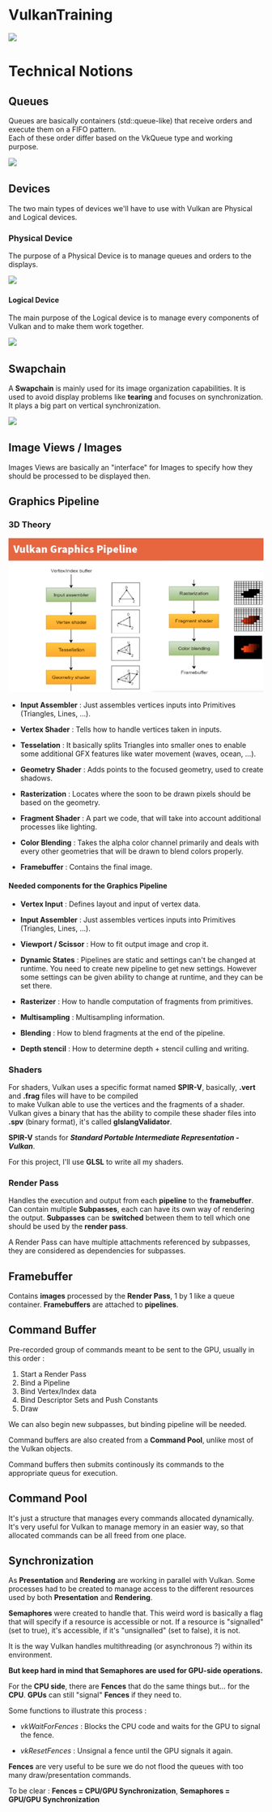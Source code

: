 # VulkanTraining

<a href="https://vulkan.lunarg.com/" target="_blank"><img src="https://vulkan.lunarg.com/img/vulkan/vulkan-red.svg"></a>

# Technical Notions

## Queues

Queues are basically containers (std::queue-like) that receive orders and execute them on a FIFO pattern.<br/>
Each of these order differ based on the VkQueue type and working purpose.<br/>

<img src="https://static.packt-cdn.com/products/9781786469809/graphics/image_03_006.jpg">

## Devices

The two main types of devices we'll have to use with Vulkan are Physical and Logical devices.<br/>

### Physical Device

The purpose of a Physical Device is to manage queues and orders to the displays.

<img src="https://vulkan.lunarg.com/doc/view/1.2.135.0/windows/tutorial/images/Device2QueueFamilies.png">

#### Logical Device

The main purpose of the Logical device is to manage every components of Vulkan and to make them work together.<br/>

<img src ="https://static.wixstatic.com/media/9b0684_f73f0947829a4842ab0106eb7e1fe88f~mv2.png/v1/fill/w_560,h_238,al_c,q_85,usm_0.66_1.00_0.01/9b0684_f73f0947829a4842ab0106eb7e1fe88f~mv2.webp">

## Swapchain

A **Swapchain** is mainly used for its image organization capabilities. It is used to avoid display problems like **tearing** and focuses on synchronization.<br/> It plays a big part on vertical synchronization.

<img src="https://vulkan.lunarg.com/doc/view/1.2.162.0/mac/tutorial/images/Swapchain.png">

## Image Views / Images

Images Views are basically an "interface" for Images to specify how they should be processed to be displayed then.

## Graphics Pipeline

### 3D Theory

<img src="https://github.com/kevinpruvost/VulkanTraining/blob/main/Screenshots/Screenshot%20from%202021-01-17%2000-47-41.png">

* **Input Assembler** : Just assembles vertices inputs into Primitives (Triangles, Lines, ...).

* **Vertex Shader** : Tells how to handle vertices taken in inputs.

* **Tesselation** : It basically splits Triangles into smaller ones to enable some additional GFX features like water movement (waves, ocean, ...).

* **Geometry Shader** : Adds points to the focused geometry, used to create shadows.

* **Rasterization** : Locates where the soon to be drawn pixels should be based on the geometry.

* **Fragment Shader** : A part we code, that will take into account additional processes like lighting.

* **Color Blending** : Takes the alpha color channel primarily and deals with every other geometries that will be drawn to blend colors properly.

* **Framebuffer** : Contains the final image.

#### Needed components for the Graphics Pipeline

* **Vertex Input** : Defines layout and input of vertex data.

* **Input Assembler** : Just assembles vertices inputs into Primitives (Triangles, Lines, ...).

* **Viewport / Scissor** : How to fit output image and crop it.

* **Dynamic States** : Pipelines are static and settings can't be changed at runtime. You need to create new pipeline to get new settings.
However some settings can be given ability to change at runtime, and they can be set there.

* **Rasterizer** : How to handle computation of fragments from primitives.

* **Multisampling** : Multisampling information.

* **Blending** : How to blend fragments at the end of the pipeline.

* **Depth stencil** : How to determine depth + stencil culling and writing.

### Shaders

For shaders, Vulkan uses a specific format named **SPIR-V**, basically, **.vert** and **.frag** files will have to be compiled<br/>
to make Vulkan able to use the vertices and the fragments of a shader.<br/>
Vulkan gives a binary that has the ability to compile these shader files into **.spv** (binary format), it's called **glslangValidator**.

**SPIR-V** stands for ***Standard Portable Intermediate Representation - Vulkan***.

For this project, I'll use **GLSL** to write all my shaders.

### Render Pass

Handles the execution and output from each **pipeline** to the **framebuffer**. Can contain multiple **Subpasses**, each can have its own way of rendering the output.
**Subpasses** can be **switched** between them to tell which one should be used by the **render pass**.

A Render Pass can have multiple attachments referenced by subpasses, they are considered as dependencies for subpasses.

## Framebuffer

Contains **images** processed by the **Render Pass**, 1 by 1 like a queue container.
**Framebuffers** are attached to **pipelines**.

## Command Buffer

Pre-recorded group of commands meant to be sent to the GPU, usually in this order :

1. Start a Render Pass
2. Bind a Pipeline
3. Bind Vertex/Index data
4. Bind Descriptor Sets and Push Constants
5. Draw

We can also begin new subpasses, but binding pipeline will be needed.

Command buffers are also created from a **Command Pool**, unlike most of the Vulkan objects.

Command buffers then submits continously its commands to the appropriate queus for execution.

## Command Pool

It's just a structure that manages every commands allocated dynamically. It's very useful for Vulkan to manage memory in an easier way, so that allocated commands can be all freed from one place.

## Synchronization

As **Presentation** and **Rendering** are working in parallel with Vulkan. Some processes had to be created to manage access to the different resources used by both **Presentation** and **Rendering**.

**Semaphores** were created to handle that. This weird word is basically a flag that will specify if a resource is accessible or not. If a resource is "signalled" (set to true), it's accessible, if it's "unsignalled" (set to false), it is not.

It is the way Vulkan handles multithreading (or asynchronous ?) within its environment.

**But keep hard in mind that Semaphores are used for GPU-side operations.**

For the **CPU side**, there are **Fences** that do the same things but... for the **CPU**. **GPUs** can still "signal" **Fences** if they need to.

Some functions to illustrate this process :

* *vkWaitForFences* : Blocks the CPU code and waits for the GPU to signal the fence.

* *vkResetFences* : Unsignal a fence until the GPU signals it again.

**Fences** are very useful to be sure we do not flood the queues with too many draw/presentation commands.

To be clear : **Fences = CPU/GPU Synchronization**, **Semaphores = GPU/GPU Synchronization**
